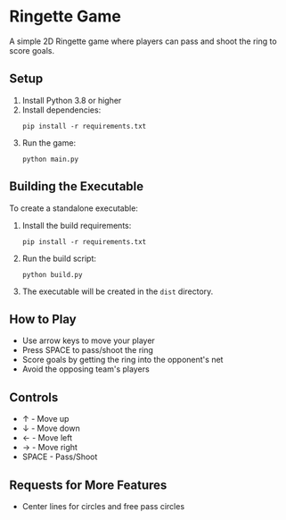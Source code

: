 # Ringette Game

A simple 2D Ringette game where players can pass and shoot the ring to score goals.

## Setup

1. Install Python 3.8 or higher
2. Install dependencies:
   ```
   pip install -r requirements.txt
   ```
3. Run the game:
   ```
   python main.py
   ```

## Building the Executable

To create a standalone executable:

1. Install the build requirements:
   ```
   pip install -r requirements.txt
   ```

2. Run the build script:
   ```
   python build.py
   ```

3. The executable will be created in the `dist` directory.

## How to Play

- Use arrow keys to move your player
- Press SPACE to pass/shoot the ring
- Score goals by getting the ring into the opponent's net
- Avoid the opposing team's players

## Controls

- ↑ - Move up
- ↓ - Move down
- ← - Move left
- → - Move right
- SPACE - Pass/Shoot 

## Requests for More Features
- Center lines for circles and free pass circles